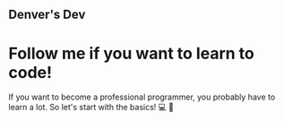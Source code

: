 ## Denver's Dev
# Follow me if you want to learn to code!

If you want to become a professional programmer, you probably have to learn a lot. So let's start with the basics! 💻 🔧
